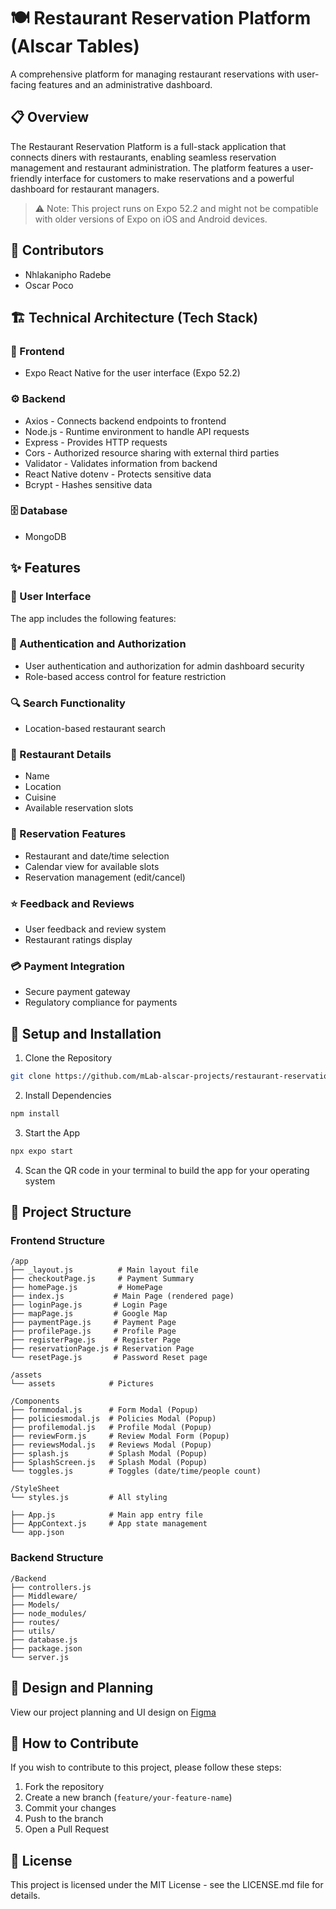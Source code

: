 # 🍽️ Restaurant Reservation Platform (Alscar Tables)
A comprehensive platform for managing restaurant reservations with user-facing features and an administrative dashboard.

## 📋 Overview
The Restaurant Reservation Platform is a full-stack application that connects diners with restaurants, enabling seamless reservation management and restaurant administration. The platform features a user-friendly interface for customers to make reservations and a powerful dashboard for restaurant managers.

> ⚠️ Note: This project runs on Expo 52.2 and might not be compatible with older versions of Expo on iOS and Android devices.

## 👥 Contributors
- Nhlakanipho Radebe
- Oscar Poco

## 🏗️ Technical Architecture (Tech Stack)

### 🎨 Frontend
- Expo React Native for the user interface (Expo 52.2) 

### ⚙️ Backend
- Axios - Connects backend endpoints to frontend
- Node.js - Runtime environment to handle API requests
- Express - Provides HTTP requests 
- Cors - Authorized resource sharing with external third parties
- Validator - Validates information from backend
- React Native dotenv - Protects sensitive data 
- Bcrypt - Hashes sensitive data

### 🗄️ Database
- MongoDB

## ✨ Features

### 🎯 User Interface
The app includes the following features:

### 🔐 Authentication and Authorization
- User authentication and authorization for admin dashboard security
- Role-based access control for feature restriction

### 🔍 Search Functionality
- Location-based restaurant search

### 📝 Restaurant Details
- Name
- Location
- Cuisine
- Available reservation slots

### 📅 Reservation Features
- Restaurant and date/time selection
- Calendar view for available slots
- Reservation management (edit/cancel)

### ⭐ Feedback and Reviews
- User feedback and review system
- Restaurant ratings display

### 💳 Payment Integration
- Secure payment gateway
- Regulatory compliance for payments

## 🚀 Setup and Installation

1. Clone the Repository
```bash
git clone https://github.com/mLab-alscar-projects/restaurant-reservation-app.git
```

2. Install Dependencies
```bash
npm install
```

3. Start the App
```bash
npx expo start
```

4. Scan the QR code in your terminal to build the app for your operating system

## 📁 Project Structure

### Frontend Structure
```
/app
├── _layout.js          # Main layout file
├── checkoutPage.js     # Payment Summary
├── homePage.js         # HomePage
├── index.js           # Main Page (rendered page)
├── loginPage.js       # Login Page
├── mapPage.js         # Google Map
├── paymentPage.js     # Payment Page
├── profilePage.js     # Profile Page
├── registerPage.js    # Register Page
├── reservationPage.js # Reservation Page
└── resetPage.js       # Password Reset page

/assets
└── assets            # Pictures

/Components
├── formmodal.js      # Form Modal (Popup)
├── policiesmodal.js  # Policies Modal (Popup)
├── profilemodal.js   # Profile Modal (Popup)
├── reviewForm.js     # Review Modal Form (Popup)
├── reviewsModal.js   # Reviews Modal (Popup)
├── splash.js         # Splash Modal (Popup)
├── SplashScreen.js   # Splash Modal (Popup)
└── toggles.js        # Toggles (date/time/people count)

/StyleSheet
└── styles.js         # All styling

├── App.js            # Main app entry file
├── AppContext.js     # App state management
└── app.json
```

### Backend Structure
```
/Backend
├── controllers.js
├── Middleware/
├── Models/
├── node_modules/
├── routes/
├── utils/
├── database.js
├── package.json
└── server.js
```

## 🎨 Design and Planning
View our project planning and UI design on [Figma](https://www.figma.com/design/0aCptNX42sHpO0gMLrJA2N/Untitled?node-id=0-1&p=f&t=f56gpA7pfeEcg55D-0)

## 🤝 How to Contribute
If you wish to contribute to this project, please follow these steps:

1. Fork the repository
2. Create a new branch (`feature/your-feature-name`)
3. Commit your changes
4. Push to the branch
5. Open a Pull Request

## 📄 License
This project is licensed under the MIT License - see the LICENSE.md file for details.

   
  
